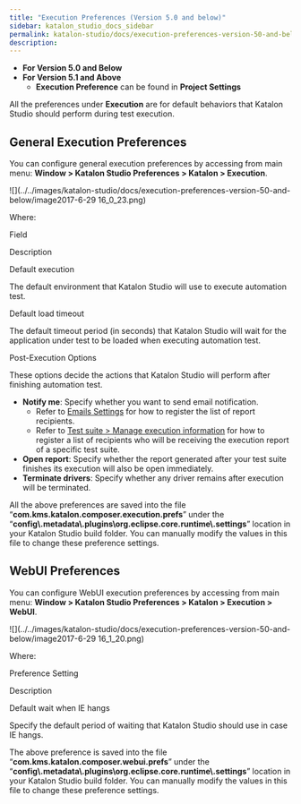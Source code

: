 ```yaml
---
title: "Execution Preferences (Version 5.0 and below)" 
sidebar: katalon_studio_docs_sidebar
permalink: katalon-studio/docs/execution-preferences-version-50-and-below.html 
description: 
---
```

*   **For Version 5.0 and Below**
*   **For Version 5.1 and Above**
    *   **Execution Preference** can be found in **Project Settings**

All the preferences under **Execution** are for default behaviors that Katalon Studio should perform during test execution. 

General Execution Preferences
-----------------------------

You can configure general execution preferences by accessing from main menu: **Window > Katalon Studio Preferences > Katalon > Execution**.

![](../../images/katalon-studio/docs/execution-preferences-version-50-and-below/image2017-6-29 16_0_23.png)

Where:

Field

Description

Default execution

The default environment that Katalon Studio will use to execute automation test.

Default load timeout

The default timeout period (in seconds) that Katalon Studio will wait for the application under test to be loaded when executing automation test.

Post-Execution Options

These options decide the actions that Katalon Studio will perform after finishing automation test.

*   **Notify me**: Specify whether you want to send email notification.
    *   Refer to [Emails Settings](/display/KD/Emails+Settings) for how to register the list of report recipients.
    *   Refer to [Test suite > Manage execution information](/pages/viewpage.action?pageId=786668) for how to register a list of recipients who will be receiving the execution report of a specific test suite.
*   **Open report**: Specify whether the report generated after your test suite finishes its execution will also be open immediately.
*   **Terminate drivers**: Specify whether any driver remains after execution will be terminated.

All the above preferences are saved into the file “**com.kms.katalon.composer.execution.prefs**” under the “**config\\.metadata\\.plugins\\org.eclipse.core.runtime\\.settings**” location in your Katalon Studio build folder. You can manually modify the values in this file to change these preference settings.

WebUI Preferences
-----------------

You can configure WebUI execution preferences by accessing from main menu: **Window > Katalon Studio Preferences > Katalon > Execution > WebUI**.

![](../../images/katalon-studio/docs/execution-preferences-version-50-and-below/image2017-6-29 16_1_20.png)

Where:

Preference Setting

Description

Default wait when IE hangs

Specify the default period of waiting that Katalon Studio should use in case IE hangs.

The above preference is saved into the file “**com.kms.katalon.composer.webui.prefs**” under the “**config\\.metadata\\.plugins\\org.eclipse.core.runtime\\.settings**” location in your Katalon Studio build folder. You can manually modify the values in this file to change these preference settings.